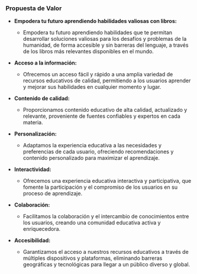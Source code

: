 ### Propuesta de Valor

- **Empodera tu futuro aprendiendo habilidades valiosas con libros:**
  - Empodera tu futuro aprendiendo habilidades que te permitan desarrollar soluciones valiosas para los desafíos y problemas de la humanidad, de forma accesible y sin barreras del lenguaje, a través de los libros más relevantes disponibles en el mundo.

- **Acceso a la información:**
  - Ofrecemos un acceso fácil y rápido a una amplia variedad de recursos educativos de calidad, permitiendo a los usuarios aprender y mejorar sus habilidades en cualquier momento y lugar.

- **Contenido de calidad:**
  - Proporcionamos contenido educativo de alta calidad, actualizado y relevante, proveniente de fuentes confiables y expertos en cada materia.

- **Personalización:**
  - Adaptamos la experiencia educativa a las necesidades y preferencias de cada usuario, ofreciendo recomendaciones y contenido personalizado para maximizar el aprendizaje.

- **Interactividad:**
  - Ofrecemos una experiencia educativa interactiva y participativa, que fomente la participación y el compromiso de los usuarios en su proceso de aprendizaje.

- **Colaboración:**
  - Facilitamos la colaboración y el intercambio de conocimientos entre los usuarios, creando una comunidad educativa activa y enriquecedora.

- **Accesibilidad:**
  - Garantizamos el acceso a nuestros recursos educativos a través de múltiples dispositivos y plataformas, eliminando barreras geográficas y tecnológicas para llegar a un público diverso y global.
